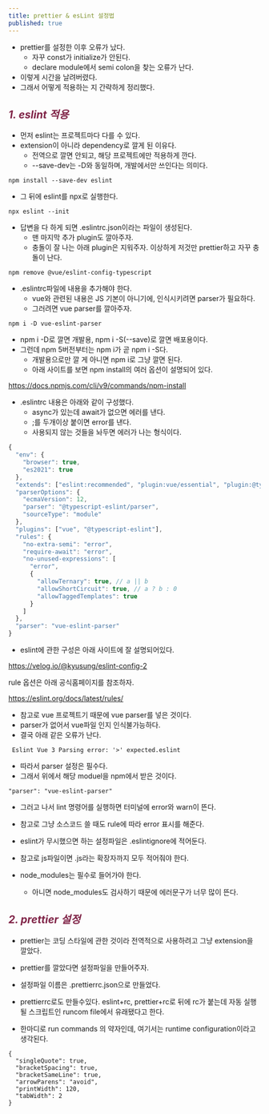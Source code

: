 ```yaml
---
title: prettier & esLint 설정법
published: true
---
```


- prettier를 설정한 이후 오류가 났다.
  - 자꾸 const가 initialize가 안된다.
  - declare module에서 semi colon을 찾는 오류가 난다.
-  이렇게 시간을 날려버렸다.
-  그래서 어떻게 적용하는 지 간략하게 정리했다. 

## <span style="color:#802548">_1. eslint 적용_</span>
- 먼저 eslint는 프로젝트마다 다를 수 있다.
- extension이 아니라 dependency로 깔게 된 이유다.
  - 전역으로 깔면 안되고, 해당 프로젝트에만 적용하게 깐다. 
  - --save-dev는 -D와 동일하며, 개발에서만 쓰인다는 의미다.
```
npm install --save-dev eslint
```
- 그 뒤에 eslint를 npx로 실행한다. 
```
npx eslint --init
```
- 답변을 다 하게 되면 .eslintrc.json이라는 파일이 생성된다. 
  - 맨 마지막 추가 plugin도 깔아주자.
  -  충돌이 잘 나는 아래 plugin은 지워주자. 이상하게 저것만 prettier하고 자꾸 충돌이 난다.
```
npm remove @vue/eslint-config-typescript
```
- .eslintrc파일에 내용을 추가해야 한다.
  - vue와 관련된 내용은 JS 기본이 아니기에, 인식시키려면 parser가 필요하다.
  - 그러려면 vue parser를 깔아주자. 
```
npm i -D vue-eslint-parser
```
- npm i -D로 깔면 개발용, npm i -S(--save)로 깔면 배포용이다. 
- 그런데 npm 5버전부터는 npm i가 곧 npm i -S다.
  - 개발용으로만 깔 게 아니면 npm i로 그냥 깔면 된다. 
  - 아래 사이트를 보면 npm install의 여러 옵션이 설명되어 있다.

https://docs.npmjs.com/cli/v9/commands/npm-install

- .eslintrc 내용은 아래와 같이 구성했다.
  - async가 있는데 await가 없으면 에러를 낸다.
  - ;를 두개이상 붙이면 error를 낸다.
  - 사용되지 않는 것들을 놔두면 에러가 나는 형식이다. 
```js
{
  "env": {
    "browser": true,
    "es2021": true
  },
  "extends": ["eslint:recommended", "plugin:vue/essential", "plugin:@typescript-eslint/recommended"],
  "parserOptions": {
    "ecmaVersion": 12,
    "parser": "@typescript-eslint/parser",
    "sourceType": "module"
  },
  "plugins": ["vue", "@typescript-eslint"],
  "rules": {
    "no-extra-semi": "error",
    "require-await": "error",
    "no-unused-expressions": [
      "error",
      {
        "allowTernary": true, // a || b
        "allowShortCircuit": true, // a ? b : 0
        "allowTaggedTemplates": true
      }
    ]
  },
  "parser": "vue-eslint-parser"
}
```
- eslint에 관한 구성은 아래 사이트에 잘 설명되어있다.

https://velog.io/@kyusung/eslint-config-2
 
rule 옵션은 아래 공식홈페이지를 참조하자.

https://eslint.org/docs/latest/rules/

- 참고로 vue 프로젝트기 때문에 vue parser를 넣은 것이다. 
- parser가 없어서 vue파일 인지 인식불가능하다.
- 결국 아래 같은 오류가 난다. 
```
 Eslint Vue 3 Parsing error: '>' expected.eslint 
```

- 따라서 parser 설정은 필수다. 
- 그래서 위에서 해당 moduel을 npm에서 받은 것이다.
```
"parser": "vue-eslint-parser"
 ```
- 그러고 나서 lint 명령어를 실행하면 터미널에 error와 warn이 뜬다. 
- 참고로 그냥 소스코드 쓸 때도 rule에 따라 error 표시를 해준다. 

- eslint가 무시했으면 하는 설정파일은 .eslintignore에 적어둔다. 
- 참고로 js파일이면 .js라는 확장자까지 모두 적어줘야 한다. 
- node_modules는 필수로 들어가야 한다. 
  - 아니면 node_modules도 검사하기 때문에 에러문구가 너무 많이 뜬다.


## <span style="color:#802548">_2. prettier 설정_</span>
- prettier는 코딩 스타일에 관한 것이라 전역적으로 사용하려고 그냥 extension을 깔았다.  

- prettier를 깔았다면 설정파일을 만들어주자. 
- 설정파일 이름은 .prettierrc.json으로 만들었다.
- prettierrc로도 만들수있다. eslint+rc, prettier+rc로 뒤에 rc가 붙는데  자동 실행될 스크립트인 runcom file에서 유래됐다고 한다.

- 한마디로 run commands 의 약자인데, 여기서는 runtime configuration이라고 생각된다. 
```
{
  "singleQuote": true,
  "bracketSpacing": true,
  "bracketSameLine": true,
  "arrowParens": "avoid",
  "printWidth": 120,
  "tabWidth": 2
}
```

